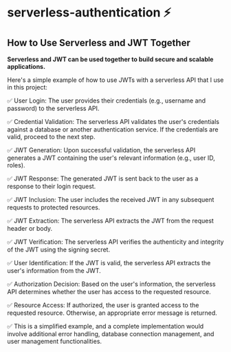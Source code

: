 # serverless-authentication :zap:

## How to Use Serverless and JWT Together

**Serverless and JWT can be used together to build secure and scalable applications.**

Here's a simple example of how to use JWTs with a serverless API that I use in this project:

:white_check_mark: User Login: The user provides their credentials (e.g., username and password) to the serverless API.

:white_check_mark: Credential Validation: The serverless API validates the user's credentials against a database or another authentication service. If the credentials are valid, proceed to the next step.

:white_check_mark: JWT Generation: Upon successful validation, the serverless API generates a JWT containing the user's relevant information (e.g., user ID, roles).

:white_check_mark: JWT Response: The generated JWT is sent back to the user as a response to their login request.

:white_check_mark: JWT Inclusion: The user includes the received JWT in any subsequent requests to protected resources.

:white_check_mark: JWT Extraction: The serverless API extracts the JWT from the request header or body.

:white_check_mark: JWT Verification: The serverless API verifies the authenticity and integrity of the JWT using the signing secret.

:white_check_mark: User Identification: If the JWT is valid, the serverless API extracts the user's information from the JWT.

:white_check_mark: Authorization Decision: Based on the user's information, the serverless API determines whether the user has access to the requested resource.

:white_check_mark: Resource Access: If authorized, the user is granted access to the requested resource. Otherwise, an appropriate error message is returned.

:white_check_mark: This is a simplified example, and a complete implementation would involve additional error handling, database connection management, and user management functionalities.
